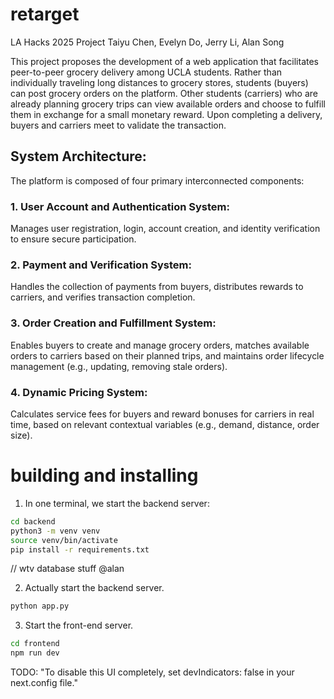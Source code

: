 # retarget

LA Hacks 2025 Project 
Taiyu Chen, Evelyn Do, Jerry Li, Alan Song

This project proposes the development of a web application that facilitates peer-to-peer grocery delivery among UCLA students. Rather than individually traveling long distances to grocery stores, students (buyers) can post grocery orders on the platform. Other students (carriers) who are already planning grocery trips can view available orders and choose to fulfill them in exchange for a small monetary reward. Upon completing a delivery, buyers and carriers meet to validate the transaction.

## System Architecture:
The platform is composed of four primary interconnected components:

### 1. User Account and Authentication System:
Manages user registration, login, account creation, and identity verification to ensure secure participation.

### 2. Payment and Verification System:
Handles the collection of payments from buyers, distributes rewards to carriers, and verifies transaction completion.

### 3. Order Creation and Fulfillment System:
Enables buyers to create and manage grocery orders, matches available orders to carriers based on their planned trips, and maintains order lifecycle management (e.g., updating, removing stale orders).

### 4. Dynamic Pricing System:
Calculates service fees for buyers and reward bonuses for carriers in real time, based on relevant contextual variables (e.g., demand, distance, order size).


# building and installing

1. In one terminal, we start the backend server:
```bash
cd backend
python3 -m venv venv
source venv/bin/activate
pip install -r requirements.txt
```

// wtv database stuff @alan

2. Actually start the backend server.
```bash
python app.py
```

3. Start the front-end server.
```bash
cd frontend
npm run dev
```


TODO: 
"To disable this UI completely, set devIndicators: false in your next.config file."